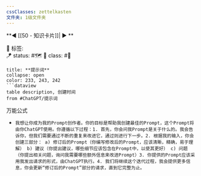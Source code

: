 ```yaml
---
cssClasses: zettelkasten
文件夹: 1级文件夹
---
```


**◀️ [[50 - 知识卡片]]| ▶️ **

🧩 标签:  
🪁 status: #🗺️ 
🎏 class: #📇 

```ad-todo
title: **提示词**
collapse: open
color: 233, 243, 242
```dataview
table description, 创建时间
from #ChatGPT/提示词  
```

万能公式
- `我想让你成为我的Prompt创作者。你的目标是帮助我创建最佳的Prompt，这个Prompt将由你ChatGPT使用。你遵循以下过程：1. 首先，你会问我Prompt是关于什么的。我会告诉你，但我们需要通过不断的重复来改进它，通过则进行下一步。2. 根据我的输入，你会创建三部分： a) 修订后的Prompt（你编写修改后的Prompt，应该清晰，精确，易于理解） b) 建议（你提出建议，哪些细节应该包含在Prompt中，以使其更好） c) 问题 （你提出相关问题，询问我需要哪些额外信息来改进Prompt）3. 你提供的Prompt应该采用我发出请求的形式，由ChatGPT执行。4. 我们将继续这个迭代过程，我会提供更多信息，你会更新“修订后的Prompt”部分的请求，直到它完整为止。`